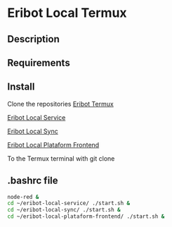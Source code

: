 # Eribot Local Termux

## Description

## Requirements

## Install

Clone the repositories
[Eribot Termux](https://github.com/Tech-Innovation/eribot-local-termux)

[Eribot Local Service](https://github.com/Tech-Innovation/eribot-local-service)

[Eribot Local Sync](https://github.com/Tech-Innovation/eribot-local-sync)

[Eribot Local Plataform Frontend](https://github.com/Tech-Innovation/eribot-local-plataform-frontend)

To the Termux terminal with git clone

## .bashrc file

``` bash
node-red &
cd ~/eribot-local-service/ ./start.sh &
cd ~/eribot-local-sync/ ./start.sh &
cd ~/eribot-local-plataform-frontend/ ./start.sh &
```
